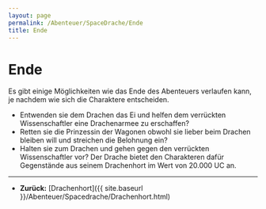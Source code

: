 ```yaml
---
layout: page
permalink: /Abenteuer/SpaceDrache/Ende
title: Ende
---
```


# Ende

Es gibt einige Möglichkeiten wie das Ende des Abenteuers verlaufen kann, je nachdem wie sich die Charaktere entscheiden.

- Entwenden sie dem Drachen das Ei und helfen dem verrückten Wissenschaftler eine Drachenarmee zu erschaffen?
- Retten sie die Prinzessin der Wagonen obwohl sie lieber beim Drachen bleiben will und streichen die Belohnung ein?
- Halten sie zum Drachen und gehen gegen den verrückten Wissenschaftler vor? Der Drache bietet den Charakteren dafür Gegenstände aus seinem Drachenhort im Wert von 20.000 UC an.


***
- **Zurück:** [Drachenhort]({{ site.baseurl }}/Abenteuer/Spacedrache/Drachenhort.html)

